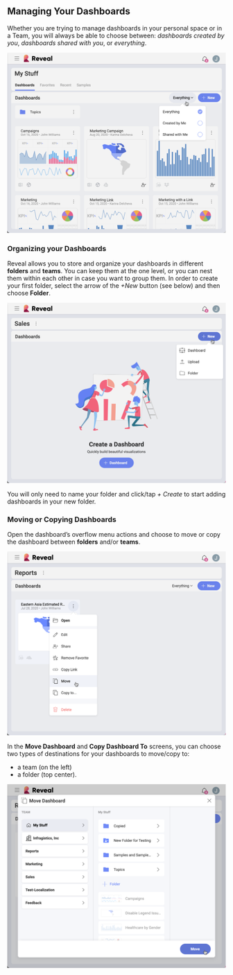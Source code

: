 ## Managing Your Dashboards

Whether you are trying to manage dashboards in your personal space or in
a Team, you will always be able to choose between: *dashboards created by you*, *dashboards shared with you*, or *everything*.

![Filter for viewing dashboards](images/dashboard-view-filter.png)

### Organizing your Dashboards

Reveal allows you to store and organize your dashboards in different
**folders** and **teams**. You can keep them at the one level, or you can nest them within each other in case you want to group them. In order
to create your first folder, select the arrow of the *+New* button (see below) and then choose **Folder**.

![Create a folder option](images/upload-create-folder-menu.png)

You will only need to name your folder and click/tap *+ Create* to start adding dashboards in your new folder.  

### Moving or Copying Dashboards

Open the dashboard’s overflow menu actions and choose to move or copy
the dashboard between **folders** and/or **teams**.

![Displaying the dashboard’s overflow actions](images/dashboard-overflow-actions.png)

In the **Move Dashboard** and **Copy Dashboard To** screens, you can choose two types of destinations for your dashboards to move/copy to:
  - a team (on the left)
  - a folder (top center).

![Moving a dashboard to another team/folder](images/dashboard-overflow-move.png)
